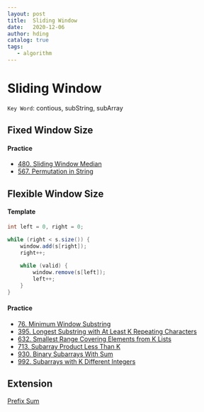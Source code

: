 ```yaml
---
layout: post
title:  Sliding Window
date:   2020-12-06
author: hding
catalog: true
tags:
   - algorithm
---
```

# Sliding Window
`Key Word`: contious, subString, subArray

## Fixed Window Size
#### Practice
- [480. Sliding Window Median](https://leetcode.com/problems/sliding-window-median/)
- [567. Permutation in String](https://leetcode.com/problems/permutation-in-string/)


## Flexible Window Size
#### Template
```java
int left = 0, right = 0;

while (right < s.size()) {
    window.add(s[right]);
    right++;
    
    while (valid) {
        window.remove(s[left]);
        left++;
    }
}
```
#### Practice
- [76. Minimum Window Substring](https://leetcode.com/problems/minimum-window-substring/)
- [395. Longest Substring with At Least K Repeating Characters](https://leetcode.com/problems/longest-substring-with-at-least-k-repeating-characters/)
- [632. Smallest Range Covering Elements from K Lists](https://leetcode.com/problems/smallest-range-covering-elements-from-k-lists/)
- [713. Subarray Product Less Than K](https://leetcode.com/problems/subarray-product-less-than-k/)
- [930. Binary Subarrays With Sum](https://leetcode.com/problems/binary-subarrays-with-sum/)
- [992. Subarrays with K Different Integers](https://leetcode.com/problems/subarrays-with-k-different-integers/)


## Extension
[Prefix Sum](https://leetcode-cn.com/problems/subarrays-with-k-different-integers/solution/xi-fa-dai-ni-xue-suan-fa-yi-ci-gao-ding-qian-zhu-4/)